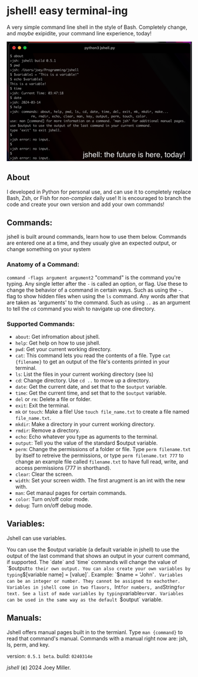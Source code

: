 # jshell! easy terminal-ing
A very simple command line shell in the style of Bash. Completely change, and *maybe* exipidite, your command line experience, today!

![Example image of jshell running on Mac OS X](/jsh_example.png)

## About
I developed in Python for personal use, and can use it to completely replace Bash, Zsh, or Fish for *non-complex* daily use!
It is encouraged to branch the code and create your own version and add your own commands!

## Commands:
jshell is built around commands, learn how to use them below. Commands are entered one at a time, and they usualy give an expected output, or change something on your system

### Anatomy of a Command:
`command -flags argument argument2`
"command" is the command you're typing.
Any single letter after the `-` is called an option, or flag. Use these to change the behavior of a command in certain ways. Such as using the -`.` flag to show hidden files when using the `ls` command.
Any words after that are taken as 'arguments' to the command. Such as using `..` as an argument to tell the `cd` command you wish to navigate up one  directory.

### Supported Commands:
+ `about`: Get infromation about jshell.
+ `help`: Get help on how to use jshell.
+ `pwd`: Get your current working directory.
+ `cat`: This command lets you read the contents of a file. Type `cat {filename}` to get an output of the file's contents printed in your terminal.
+ `ls`: List the files in your current working directory (see ls)
+ `cd`: Change directory. Use `cd ..` to move up a directory.
+ `date`: Get the current date, and set that to the `$output` variable.
+ `time`: Get the current time, and set that to the `$output` variable.
+ `del` or `rm`: Delete a file or folder.
+ `exit`: Exit the terminal.
+ `mk` or `touch`: Make a file! Use `touch file_name.txt` to create a file named `file_name.txt`.
+ `mkdir`: Make a directory in your current working directory.
+ `rmdir`: Remove a directory.
+ `echo`: Echo whatever you type as aguments to the terminal.
+ `output`: Tell you the value of the standard $output variable.
+ `perm`: Change the permissions of a folder or file. Type `perm filename.txt` by itself to retreive the permissions, or type `perm filename.txt 777` to change an example file called `filename.txt` to have full read, write, and access permissions (777 in shorthand). 
+ `clear`: Clear the screen.
+ `width`: Set your screen width. The first arugment is an int with the new with.
+ `man`: Get manaul pages for certain commands.
+ `color`: Turn on/off color mode.
+ `debug`: Turn on/off debug mode.

## Variables:
Jshell can use variables.

You can use the $output variable (a default variable in jshell) to use the output of the last command that shows an output in your current command, if supported. The `date` and `time` commands will change the value of `$output` to their own output.
You can also create your own variables by typing `$[variable name] = [value]`.
Example: `$name = 'John'`. Variables can be an integer or number. They cannot be assigned to eachother. Variables in jshell come in two flavors, `Int` for numbers, and `String` for text.
See a list of made variables by typing `variable` or `var`. Variables can be used in the same way as the default `$output` variable.

## Manuals:
Jshell offers manual pages built in to the termianl. 
Type `man {command}` to read that command's manual.
Commands with a manual right now are: jsh, ls, perm, and key.

version: `0.5.1 beta`. build: `0240314e`

*jshell* (**c**) 2024 Joey Miller.
